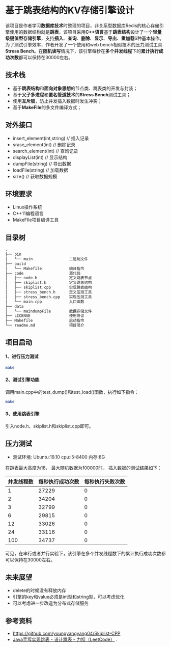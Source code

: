 

# 基于跳表结构的KV存储引擎设计

​		该项目是作者学习**数据库技术**时整理的项目，非关系型数据库Redis的核心存储引擎使用的数据结构就是**跳表**，该项目采用**C++语言**基于**跳表结构**设计了一个**轻量级键值型存储引擎**，支持**插入**、**查询**、**删除**、**显示**、**导出**、**重加载**6种基本操作。为了测试引擎效率，作者开发了一个使用和web bench相似技术的压力测试工具**Stress Bench**。在**随机读写**情况下，该引擎每秒在**多个并发线程**下的**累计执行成功次数**都可以保持在30000左右。

## 技术栈

* 基于**跳表结构**和**面向对象思想**的节点类、跳表类的开发与封装；
* 基于**父子多进程**和**匿名管道技术**的**Stress Bench**测试工具；
* 使用**互斥锁**，防止并发插入数据时发生冲突；
* 基于**MakeFile**的多文件编译方式；

## 对外接口

* insert_element(int,string)  				// 插入记录
* srase_element(int)                              // 删除记录
* search_element(int)                            // 查询记录
* displayList(int)                                     // 显示结构
* dumpFile(string)                                  // 导出数据
* loadFile(string)                                    // 加载数据
* size()                                                     // 获取数据规模

## 环境要求

* Linux操作系统
* C++11编程语言
* MakeFIle项目编译工具

## 目录树

```tex
.
├── bin            
│   └── main	   			二进制文件
├── build           
│   └── Makefile   			编译指令
├── code           			源代码
│   ├── node.h     		 	定义跳表节点    
│   ├── skiplist.h       	定义跳表结构
│   ├── skiplist.cpp     	实现跳表结构
│   ├── stress_bench.h   	定义压测工具
│   ├── stress_bench.cpp 	实现压测工具
│   └── main.cpp   		 	入口函数
├── data            
│   └── maindumpFile		数据存储文件
├── LICENSE					使用协议
├── Makefile       			启动指令  
└── readme.md				项目简介
```


## 项目启动

#### 1、进行压力测试

```bash
make            
```

#### 2、测试引擎功能

调用main.cpp中的test_dump()和test_load()函数，执行如下指令：

```bash
make            
```

#### 3、使用跳表引擎

引入node.h、skiplist.h和skiplist.cpp即可。

## 压力测试

* 测试环境: Ubuntu:19.10 cpu:i5-8400 内存:8G 

在跳表最大高度为18， 最大随机数据为100000时， 插入数据的测试结果如下：

| 并发线程数 | 每秒执行成功次数 | 每秒执行失败次数 |
| ---------- | ---------------- | ---------------- |
| 1          | 27229            | 0                |
| 2          | 34204            | 0                |
| 3          | 32799            | 0                |
| 6          | 29815            | 0                |
| 12         | 33026            | 0                |
| 24         | 33116            | 0                |
| 100        | 34737            | 0                |

可见，在串行或者并行实验下，该引擎在多个并发线程数下的累计执行成功次数都可以保持在30000左右。

## 未来展望 

* delete的时候没有释放内存
* 引擎的key和value必须是int型和string型，可以考虑优化
* 可以考虑进一步改造为分布式存储服务

## 参考资料

- https://github.com/youngyangyang04/Skiplist-CPP
-  [Java手写实现跳表 - 设计跳表 - 力扣（LeetCode）](https://leetcode.cn/problems/design-skiplist/solution/javashou-xie-shi-xian-tiao-biao-by-feng-omdm0/) .



